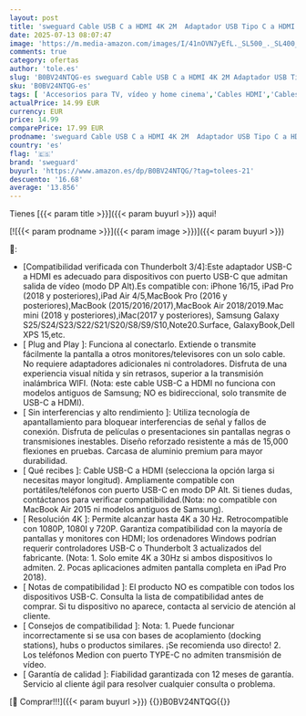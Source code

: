 ```yaml
---
layout: post
title: 'sweguard Cable USB C a HDMI 4K 2M  Adaptador USB Tipo C a HDMI [Compatible con Thunderbolt 4/3] para Serie i phone 16 15 MacBook Pro/Air iMac iPad Pro Samsung S25 S24 S23 al s8  XPS 15  etc.'
date: 2025-07-13 08:07:47
image: 'https://m.media-amazon.com/images/I/41nOVN7yEfL._SL500_._SL400_.jpg'
comments: true
category: ofertas
author: 'tole.es'
slug: 'B0BV24NTQG-es sweguard Cable USB C a HDMI 4K 2M Adaptador USB Tipo C a...'
sku: 'B0BV24NTQG-es'
tags: [ 'Accesorios para TV, vídeo y home cinema','Cables HDMI','Cables para TV, vídeo y home cinema','Electrónica','TV, vídeo y home cinema','ipad','sweguard','🇪🇸', ]
actualPrice: 14.99 EUR
currency: EUR
price: 14.99
comparePrice: 17.99 EUR
prodname: 'sweguard Cable USB C a HDMI 4K 2M  Adaptador USB Tipo C a HDMI [Compatible con Thunderbolt 4/3] para Serie i phone 16 15 MacBook Pro/Air iMac iPad Pro Samsung S25 S24 S23 al s8  XPS 15  etc.'
country: 'es'
flag: '🇪🇸'
brand: 'sweguard'
buyurl: 'https://www.amazon.es/dp/B0BV24NTQG/?tag=tolees-21'
descuento: '16.68'
average: '13.856'
---
```


Tienes [{{< param title >}}]({{< param buyurl >}}) aqui!

[![{{< param prodname >}}]({{< param image >}})]({{< param buyurl >}})

🔎:

- [Compatibilidad verificada con Thunderbolt 3/4]:Este adaptador USB-C a HDMI es adecuado para dispositivos con puerto USB-C que admitan salida de vídeo (modo DP Alt).Es compatible con: iPhone 16/15, iPad Pro (2018 y posteriores),iPad Air 4/5,MacBook Pro (2016 y posteriores),MacBook (2015/2016/2017),MacBook Air 2018/2019.Mac mini (2018 y posteriores),iMac(2017 y posteriores), Samsung Galaxy S25/S24/S23/S22/S21/S20/S8/S9/S10,Note20.Surface, GalaxyBook,Dell XPS 15,etc.
- [ Plug and Play ]: Funciona al conectarlo. Extiende o transmite fácilmente la pantalla a otros monitores/televisores con un solo cable. No requiere adaptadores adicionales ni controladores. Disfruta de una experiencia visual nítida y sin retrasos, superior a la transmisión inalámbrica WIFI. (Nota: este cable USB-C a HDMI no funciona con modelos antiguos de Samsung; NO es bidireccional, solo transmite de USB-C a HDMI).
- [ Sin interferencias y alto rendimiento ]: Utiliza tecnología de apantallamiento para bloquear interferencias de señal y fallos de conexión. Disfruta de películas o presentaciones sin pantallas negras o transmisiones inestables. Diseño reforzado resistente a más de 15,000 flexiones en pruebas. Carcasa de aluminio premium para mayor durabilidad.
- [ Qué recibes ]: Cable USB-C a HDMI (selecciona la opción larga si necesitas mayor longitud). Ampliamente compatible con portátiles/teléfonos con puerto USB-C en modo DP Alt. Si tienes dudas, contáctanos para verificar compatibilidad.(Nota: no compatible con MacBook Air 2015 ni modelos antiguos de Samsung).
- [ Resolución 4K ]: Permite alcanzar hasta 4K a 30 Hz. Retrocompatible con 1080P, 1080I y 720P. Garantiza compatibilidad con la mayoría de pantallas y monitores con HDMI; los ordenadores Windows podrían requerir controladores USB-C o Thunderbolt 3 actualizados del fabricante. (Nota: 1. Solo emite 4K a 30Hz si ambos dispositivos lo admiten. 2. Pocas aplicaciones admiten pantalla completa en iPad Pro 2018).
- [ Notas de compatibilidad ]: El producto NO es compatible con todos los dispositivos USB-C. Consulta la lista de compatibilidad antes de comprar. Si tu dispositivo no aparece, contacta al servicio de atención al cliente.
- [ Consejos de compatibilidad ]: Nota: 1. Puede funcionar incorrectamente si se usa con bases de acoplamiento (docking stations), hubs o productos similares. ¡Se recomienda uso directo! 2. Los teléfonos Medion con puerto TYPE-C no admiten transmisión de vídeo.
- [ Garantía de calidad ]: Fiabilidad garantizada con 12 meses de garantía. Servicio al cliente ágil para resolver cualquier consulta o problema.

[🛒 Comprar!!!]({{< param buyurl >}})
{{<world>}}B0BV24NTQG{{</world>}}
